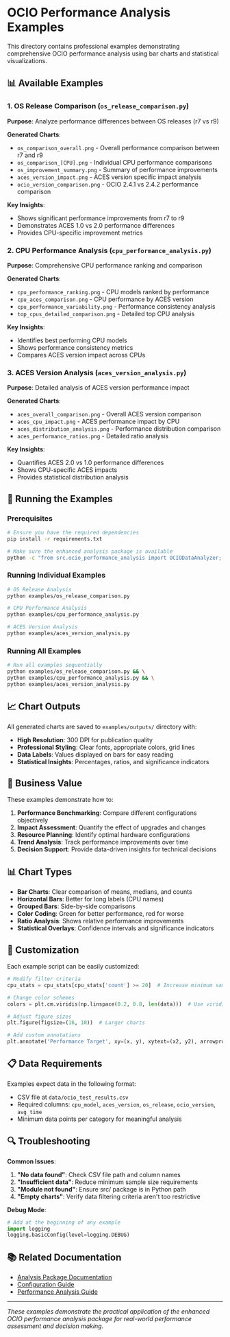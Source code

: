 # OCIO Performance Analysis Examples

This directory contains professional examples demonstrating comprehensive OCIO performance analysis using bar charts and statistical visualizations.

## 📊 Available Examples

### 1. OS Release Comparison (`os_release_comparison.py`)
**Purpose**: Analyze performance differences between OS releases (r7 vs r9)

**Generated Charts**:
- `os_comparison_overall.png` - Overall performance comparison between r7 and r9
- `os_comparison_[CPU].png` - Individual CPU performance comparisons  
- `os_improvement_summary.png` - Summary of performance improvements
- `aces_version_impact.png` - ACES version specific impact analysis
- `ocio_version_comparison.png` - OCIO 2.4.1 vs 2.4.2 performance comparison

**Key Insights**:
- Shows significant performance improvements from r7 to r9
- Demonstrates ACES 1.0 vs 2.0 performance differences
- Provides CPU-specific improvement metrics

### 2. CPU Performance Analysis (`cpu_performance_analysis.py`)
**Purpose**: Comprehensive CPU performance ranking and comparison

**Generated Charts**:
- `cpu_performance_ranking.png` - CPU models ranked by performance
- `cpu_aces_comparison.png` - CPU performance by ACES version
- `cpu_performance_variability.png` - Performance consistency analysis
- `top_cpus_detailed_comparison.png` - Detailed top CPU analysis

**Key Insights**:
- Identifies best performing CPU models
- Shows performance consistency metrics
- Compares ACES version impact across CPUs

### 3. ACES Version Analysis (`aces_version_analysis.py`)
**Purpose**: Detailed analysis of ACES version performance impact

**Generated Charts**:
- `aces_overall_comparison.png` - Overall ACES version comparison
- `aces_cpu_impact.png` - ACES performance impact by CPU
- `aces_distribution_analysis.png` - Performance distribution comparison
- `aces_performance_ratios.png` - Detailed ratio analysis

**Key Insights**:
- Quantifies ACES 2.0 vs 1.0 performance differences
- Shows CPU-specific ACES impacts
- Provides statistical distribution analysis

## 🚀 Running the Examples

### Prerequisites
```bash
# Ensure you have the required dependencies
pip install -r requirements.txt

# Make sure the enhanced analysis package is available
python -c "from src.ocio_performance_analysis import OCIODataAnalyzer; print('✅ Package ready')"
```

### Running Individual Examples
```bash
# OS Release Analysis
python examples/os_release_comparison.py

# CPU Performance Analysis  
python examples/cpu_performance_analysis.py

# ACES Version Analysis
python examples/aces_version_analysis.py
```

### Running All Examples
```bash
# Run all examples sequentially
python examples/os_release_comparison.py && \
python examples/cpu_performance_analysis.py && \
python examples/aces_version_analysis.py
```

## 📈 Chart Outputs

All generated charts are saved to `examples/outputs/` directory with:
- **High Resolution**: 300 DPI for publication quality
- **Professional Styling**: Clear fonts, appropriate colors, grid lines
- **Data Labels**: Values displayed on bars for easy reading
- **Statistical Insights**: Percentages, ratios, and significance indicators

## 🎯 Business Value

These examples demonstrate how to:

1. **Performance Benchmarking**: Compare different configurations objectively
2. **Impact Assessment**: Quantify the effect of upgrades and changes
3. **Resource Planning**: Identify optimal hardware configurations
4. **Trend Analysis**: Track performance improvements over time
5. **Decision Support**: Provide data-driven insights for technical decisions

## 📊 Chart Types

- **Bar Charts**: Clear comparison of means, medians, and counts
- **Horizontal Bars**: Better for long labels (CPU names)
- **Grouped Bars**: Side-by-side comparisons
- **Color Coding**: Green for better performance, red for worse
- **Ratio Analysis**: Shows relative performance improvements
- **Statistical Overlays**: Confidence intervals and significance indicators

## 🔧 Customization

Each example script can be easily customized:

```python
# Modify filter criteria
cpu_stats = cpu_stats[cpu_stats['count'] >= 20]  # Increase minimum sample size

# Change color schemes
colors = plt.cm.viridis(np.linspace(0.2, 0.8, len(data)))  # Use viridis colormap

# Adjust figure sizes
plt.figure(figsize=(16, 10))  # Larger charts

# Add custom annotations
plt.annotate('Performance Target', xy=(x, y), xytext=(x2, y2), arrowprops=dict(arrowstyle='->'))
```

## 📋 Data Requirements

Examples expect data in the following format:
- CSV file at `data/ocio_test_results.csv`
- Required columns: `cpu_model`, `aces_version`, `os_release`, `ocio_version`, `avg_time`
- Minimum data points per category for meaningful analysis

## 🔍 Troubleshooting

**Common Issues**:

1. **"No data found"**: Check CSV file path and column names
2. **"Insufficient data"**: Reduce minimum sample size requirements
3. **"Module not found"**: Ensure src/ package is in Python path
4. **"Empty charts"**: Verify data filtering criteria aren't too restrictive

**Debug Mode**:
```python
# Add at the beginning of any example
import logging
logging.basicConfig(level=logging.DEBUG)
```

## 📚 Related Documentation

- [Analysis Package Documentation](../src/ocio_performance_analysis/README.md)
- [Configuration Guide](../docs/CONFIGURATION.md)
- [Performance Analysis Guide](../docs/PERFORMANCE_ANALYSIS.md)

---

*These examples demonstrate the practical application of the enhanced OCIO performance analysis package for real-world performance assessment and decision making.*
